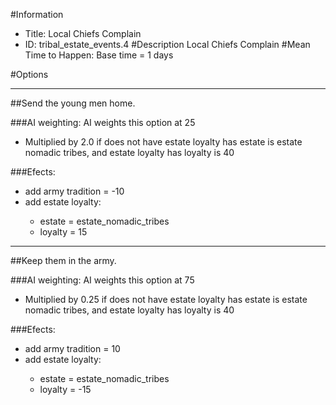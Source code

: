 #Information
 - Title: Local Chiefs Complain
 - ID: tribal_estate_events.4
#Description
Local Chiefs Complain
#Mean Time to Happen:
Base time = 1 days

#Options

___
##Send the young men home.

###AI weighting:
AI weights this option at 25
 - Multiplied by 2.0 if does not have estate loyalty has estate is estate nomadic tribes, and estate loyalty has loyalty is 40


###Efects:<ul><li>add army tradition = -10</li><li>add estate loyalty:</li><ul><li>estate = estate_nomadic_tribes</li><li>loyalty = 15</li></ul></ul>

___
##Keep them in the army.

###AI weighting:
AI weights this option at 75
 - Multiplied by 0.25 if does not have estate loyalty has estate is estate nomadic tribes, and estate loyalty has loyalty is 40


###Efects:<ul><li>add army tradition = 10</li><li>add estate loyalty:</li><ul><li>estate = estate_nomadic_tribes</li><li>loyalty = -15</li></ul></ul>
